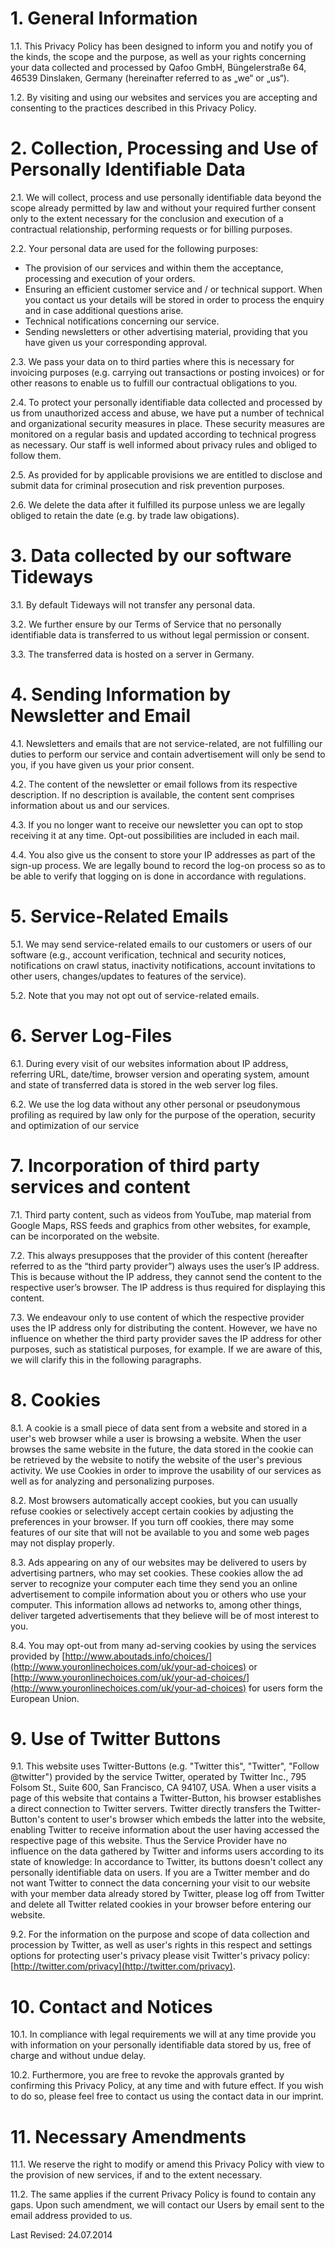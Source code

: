 # 1. General Information

1.1. This Privacy Policy has been designed to inform you and notify you of the
kinds, the scope and the purpose, as well as your rights concerning your data
collected and processed by Qafoo GmbH, Büngelerstraße 64, 46539 Dinslaken,
Germany (hereinafter referred to as „we“ or „us“).

1.2. By visiting and using our websites and services you are accepting and
consenting to the practices described in this Privacy Policy.

# 2. Collection, Processing and Use of Personally Identifiable Data

2.1. We will collect, process and use personally identifiable data beyond the
scope already permitted by law and without your required further consent only
to the extent necessary for the conclusion and execution of a contractual
relationship, performing requests or for billing purposes.

2.2. Your personal data are used for the following purposes:

- The provision of our services and within them the acceptance, processing and execution of your orders.
- Ensuring an efficient customer service and / or technical support. When you
  contact us your details will be stored in order to process the enquiry and in
  case additional questions arise.
- Technical notifications concerning our service.
- Sending newsletters or other advertising material, providing that you have given us your corresponding approval.

2.3. We pass your data on to third parties where this is necessary for
invoicing purposes (e.g. carrying out transactions or posting invoices) or for
other reasons to enable us to fulfill our contractual obligations to you.

2.4. To protect your personally identifiable data collected and processed by us
from unauthorized access and abuse, we have put a number of technical and
organizational security measures in place. These security measures are
monitored on a regular basis and updated according to technical progress as
necessary. Our staff is well informed about privacy rules and obliged to follow
them.

2.5. As provided for by applicable provisions we are entitled to disclose and
submit data for criminal prosecution and risk prevention purposes.

2.6. We delete the data after it fulfilled its purpose unless we are legally
obliged to retain the date (e.g. by trade law obigations).

# 3. Data collected by our software Tideways

3.1. By default Tideways will not transfer any personal data.

3.2. We further ensure by our Terms of Service that no personally identifiable
data is transferred to us without legal permission or consent.

3.3. The transferred data is hosted on a server in Germany.

# 4. Sending Information by Newsletter and Email

4.1. Newsletters and emails that are not service-related, are not fulfilling
our duties to perform our service and contain advertisement will only be send
to you, if you have given us your prior consent.

4.2. The content of the newsletter or email follows from its respective
description. If no description is available, the content sent comprises
information about us and our services.

4.3. If you no longer want to receive our newsletter you can opt to stop
receiving it at any time. Opt-out possibilities are included in each mail.

4.4. You also give us the consent to store your IP addresses as part of the
sign-up process. We are legally bound to record the log-on process so as to be
able to verify that logging on is done in accordance with regulations.

# 5. Service-Related Emails

5.1. We may send service-related emails to our customers or users of our
software (e.g., account verification, technical and security notices,
notifications on crawl status, inactivity notifications, account invitations to
other users, changes/updates to features of the service).

5.2. Note that you may not opt out of service-related emails.

# 6. Server Log-Files

6.1. During every visit of our websites information about IP address, referring
URL, date/time, browser version and operating system, amount and state of
transferred data is stored in the web server log files.

6.2. We use the log data without any other personal or pseudonymous profiling
as required by law only for the purpose of the operation, security and
optimization of our service

# 7. Incorporation of third party services and content

7.1. Third party content, such as videos from YouTube, map material from Google
Maps, RSS feeds and graphics from other websites, for example, can be
incorporated on the website.

7.2. This always presupposes that the provider of this content (hereafter
referred to as the “third party provider”) always uses the user’s IP address.
This is because without the IP address, they cannot send the content to the
respective user’s browser. The IP address is thus required for displaying this
content.

7.3. We endeavour only to use content of which the respective provider uses the
IP address only for distributing the content. However, we have no influence on
whether the third party provider saves the IP address for other purposes, such
as statistical purposes, for example. If we are aware of this, we will clarify
this in the following paragraphs.

# 8. Cookies

8.1.  A cookie is a small piece of data sent from a website and stored in a
user's web browser while a user is browsing a website. When the user browses
the same website in the future, the data stored in the cookie can be retrieved
by the website to notify the website of the user's previous activity. We use
Cookies in order to improve the usability of our services as well as for
analyzing and personalizing purposes.

8.2. Most browsers automatically accept cookies, but you can usually refuse
cookies or selectively accept certain cookies by adjusting the preferences in
your browser. If you turn off cookies, there may some features of our site that
will not be available to you and some web pages may not display properly.

8.3. Ads appearing on any of our websites may be delivered to users by
advertising partners, who may set cookies. These cookies allow the ad server to
recognize your computer each time they send you an online advertisement to
compile information about you or others who use your computer. This information
allows ad networks to, among other things, deliver targeted advertisements that
they believe will be of most interest to you.

8.4. You may opt-out from many ad-serving cookies by using the services
provided by [http://www.aboutads.info/choices/](http://www.youronlinechoices.com/uk/your-ad-choices) or
[http://www.youronlinechoices.com/uk/your-ad-choices/](http://www.youronlinechoices.com/uk/your-ad-choices) for users form the
European Union.

# 9. Use of Twitter Buttons

9.1. This website uses Twitter-Buttons (e.g. "Twitter this", "Twitter", "Follow
@twitter") provided by the service Twitter, operated by Twitter Inc., 795
Folsom St., Suite 600, San Francisco, CA 94107, USA. When a user visits a page
of this website that contains a Twitter-Button, his browser establishes a
direct connection to Twitter servers. Twitter directly transfers the
Twitter-Button's content to user's browser which embeds the latter into the
website, enabling Twitter to receive information about the user having accessed
the respective page of this website. Thus the Service Provider have no
influence on the data gathered by Twitter and informs users according to its
state of knowledge: In accordance to Twitter, its buttons doesn't collect any
personally identifiable data on users. If you are a Twitter member and do not
want Twitter to connect the data concerning your visit to our website with your
member data already stored by Twitter, please log off from Twitter and delete
all Twitter related cookies in your browser before entering our website.

9.2. For the information on the purpose and scope of data collection and
procession by Twitter, as well as user's rights in this respect and settings
options for protecting user's privacy please visit Twitter's privacy policy:
[http://twitter.com/privacy](http://twitter.com/privacy).

# 10. Contact and Notices

10.1. In compliance with legal requirements we will at any time provide you
with information on your personally identifiable data stored by us, free of
charge and without undue delay.

10.2. Furthermore, you are free to revoke the approvals granted by confirming
this Privacy Policy, at any time and with future effect. If you wish to do so,
please feel free to contact us using the contact data in our imprint.

# 11. Necessary Amendments

11.1. We reserve the right to modify or amend this Privacy Policy with view to
the provision of new services, if and to the extent necessary.

11.2. The same applies if the current Privacy Policy is found to contain any
gaps. Upon such amendment, we will contact our Users by email sent to the email
address provided to us.

Last Revised: 24.07.2014
